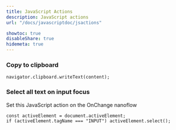 ```yaml
---
title: JavaScript Actions
description: JavaScript actions
url: "/docs/javascriptdoc/jsactions"

showtoc: true
disableShare: true
hidemeta: true
---
```


### Copy to clipboard

`navigator.clipboard.writeText(content);`

### Select all text on input focus

Set this JavaScript action on the OnChange nanoflow

```
const activeElement = document.activeElement;
if (activeElement.tagName === "INPUT") activeElement.select();
```